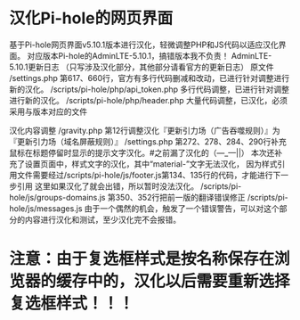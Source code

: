 # 汉化Pi-hole的网页界面
基于Pi-hole网页界面v5.10.1版本进行汉化，轻微调整PHP和JS代码以适应汉化界面。 
对应版本Pi-hole的AdminLTE-5.10.1，搞错版本我不负责！
AdminLTE-5.10.1更新日志
（只写涉及汉化部分，其他部分请看官方的更新日志）
原文件
/settings.php		第617、660行，官方有多行代码删减和改动，已进行针对调整进行新的汉化。
/scripts/pi-hole/php/api_token.php		多行代码调整，已进行针对调整进行新的汉化。
/scripts/pi-hole/php/header.php		大量代码调整，已汉化，必须采用与版本对应的文件

汉化内容调整
/gravity.php 第12行调整汉化『更新引力场（广告吞噬规则）』为『更新引力场（域名屏蔽规则）』
/settings.php 第272、278、284、290行补充鼠标在标题停留时显示的提示文字汉化。#之前漏了汉化的（—_—||）
本次还补充了设置页面中，样式文字的汉化，其中“material-”文字无法汉化，
因为样式引用文件需要经过/scripts/pi-hole/js/footer.js第134、135行的代码，才能进行下一步引用
这里如果汉化了就会出错，所以暂时没法汉化。
/scripts/pi-hole/js/groups-domains.js	第350、352行把前一版的翻译错误修正
/scripts/pi-hole/js/messages.js		由于一个偶然的机会，触发了一个错误警告，可以对这个部分的内容进行汉化和测试，至少汉化完不会报错。
# 注意：由于复选框样式是按名称保存在浏览器的缓存中的，汉化以后需要重新选择复选框样式！！！